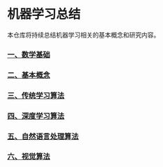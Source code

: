 # 机器学习总结

本仓库将持续总结机器学习相关的基本概念和研究内容。

### [一、数学基础](/blob/master/1、数学基础.md)

### [二、基本概念]()

### [三、传统学习算法]()

### [四、深度学习算法]()

### [五、自然语言处理算法]()

### [六、视觉算法]()
